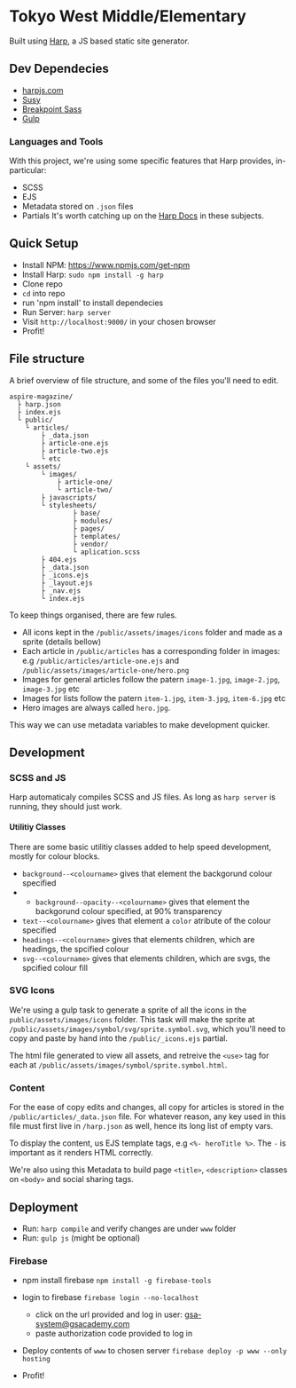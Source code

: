 # Tokyo West Middle/Elementary

Built using [Harp](http://harpjs.com/docs/), a JS based static site generator.

## Dev Dependecies

* [harpjs.com](https://www.npmjs.com/get-npm)
* [Susy](http://oddbird.net/susy/docs/index.html)
* [Breakpoint Sass](http://breakpoint-sass.com/)
* [Gulp](https://gulpjs.com)

### Languages and Tools
With this project, we're using some specific features that Harp provides, in-particular:
* SCSS
* EJS
* Metadata stored on `.json` files
* Partials
It's worth catching up on the [Harp Docs](http://harpjs.com/docs/) in these subjects.

## Quick Setup
* Install NPM: https://www.npmjs.com/get-npm
* Install Harp: `sudo npm install -g harp`
* Clone repo
* `cd` into repo
* run 'npm install' to install dependecies
* Run Server: `harp server`
* Visit `http://localhost:9000/` in your chosen browser
* Profit!

## File structure
A brief overview of file structure, and some of the files you'll need to edit.
```
aspire-magazine/
  ├ harp.json 
  ├ index.ejs
  └ public/
    └ articles/
        ├ _data.json
        ├ article-one.ejs
        ├ article-two.ejs
        └ etc
    └ assets/
        └ images/
            ├ article-one/
            └ article-two/
        ├ javascripts/
        └ stylesheets/
                ├ base/
                ├ modules/
                ├ pages/
                ├ templates/
                ├ vendor/
                └ aplication.scss
        ├ 404.ejs
        ├ _data.json
        ├ _icons.ejs
        ├ _layout.ejs
        ├ _nav.ejs
        └ index.ejs
```

To keep things organised, there are few rules.

* All icons kept in the `/public/assets/images/icons` folder and made as a sprite (details bellow)
* Each article in `/public/articles` has a corresponding folder in images: e.g `/public/articles/article-one.ejs` and `/public/assets/images/article-one/hero.png`
* Images for general articles follow the patern `image-1.jpg`, `image-2.jpg`, `image-3.jpg` etc
* Images for lists follow the patern `item-1.jpg`, `item-3.jpg`, `item-6.jpg` etc
* Hero images are always called `hero.jpg`.

This way we can use metadata variables to make development quicker.

## Development

### SCSS and JS
Harp automaticaly compiles SCSS and JS files. As long as `harp server` is running, they should just work.

#### Utilitiy Classes
There are some basic utilitiy classes added to help speed development, mostly for colour blocks.

* `background--<colourname>` gives that element the backgorund colour specified
* * `background--opacity--<colourname>` gives that element the backgorund colour specified, at 90% transparency
* `text--<colourname>` gives that element a `color` atribute of the colour specified
* `headings--<colourname>` gives that elements children, which are headings, the spcified colour
* `svg--<colourname>` gives that elements children, which are svgs, the spcified colour fill

### SVG Icons
We're using a gulp task to generate a sprite of all the icons in the `public/assets/images/icons` folder. This task will make the sprite at `/public/assets/images/symbol/svg/sprite.symbol.svg`, which you'll need to copy and paste by hand into the `/public/_icons.ejs` partial.

The html file generated to view all assets, and retreive the `<use>` tag for each at `/public/assets/images/symbol/sprite.symbol.html`.

### Content 
For the ease of copy edits and changes, all copy for articles is stored in the `/public/articles/_data.json` file. 
For whatever reason, any key used in this file must first live in `/harp.json` as well, hence its long list of empty vars.

To display the content, us EJS template tags, e.g `<%- heroTitle %>`. The `-` is important as it renders HTML correctly.

We're also using this Metadata to build page `<title>`, `<description>` classes on `<body>` and social sharing tags.

## Deployment
* Run: `harp compile` and verify changes are under `www` folder
* Run: `gulp js` (might be optional)

### Firebase
* npm install firebase
  `npm install -g firebase-tools`
* login to firebase
  `firebase login --no-localhost`
  * click on the url provided and log in
    user: gsa-system@gsacademy.com
  * paste authorization code provided to log in  
* Deploy contents of `www` to chosen server 
  `firebase deploy -p www --only hosting`
 
* Profit!
